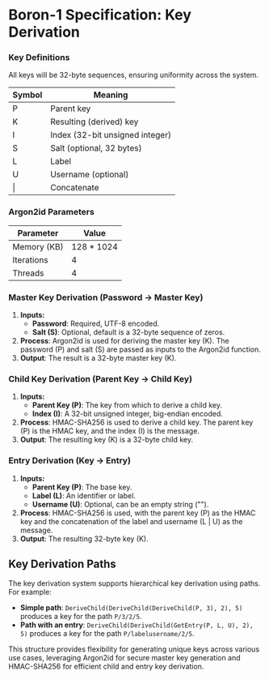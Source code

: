 # Boron-1 Specification: Key Derivation
### Key Definitions
All keys will be 32-byte sequences, ensuring uniformity across the system.

| Symbol | Meaning                        |
|--------|--------------------------------|
| P      | Parent key                     |
| K      | Resulting (derived) key        |
| I      | Index (32-bit unsigned integer)|
| S      | Salt (optional, 32 bytes)      |
| L      | Label                          |
| U      | Username (optional)            |
| \|     | Concatenate                    |

### Argon2id Parameters

| Parameter    | Value         |
|--------------|---------------|
| Memory (KB)  | 128 * 1024    |
| Iterations   | 4             |
| Threads      | 4             |

### Master Key Derivation (Password &rarr; Master Key)
1. **Inputs:**
   - **Password**: Required, UTF-8 encoded.
   - **Salt (S)**: Optional, default is a 32-byte sequence of zeros.
2. **Process**: Argon2id is used for deriving the master key (K). The password (P) and salt (S) are passed as inputs to the Argon2id function.
3. **Output**: The result is a 32-byte master key (K).

### Child Key Derivation (Parent Key &rarr; Child Key)
1. **Inputs:**
   - **Parent Key (P)**: The key from which to derive a child key.
   - **Index (I)**: A 32-bit unsigned integer, big-endian encoded.
2. **Process**: HMAC-SHA256 is used to derive a child key. The parent key (P) is the HMAC key, and the index (I) is the message.
3. **Output**: The resulting key (K) is a 32-byte child key.

### Entry Derivation (Key &rarr; Entry)
1. **Inputs:**
   - **Parent Key (P)**: The base key.
   - **Label (L)**: An identifier or label.
   - **Username (U)**: Optional, can be an empty string ("").
2. **Process**: HMAC-SHA256 is used, with the parent key (P) as the HMAC key and the concatenation of the label and username (L | U) as the message.
3. **Output**: The resulting 32-byte key (K).

## Key Derivation Paths
The key derivation system supports hierarchical key derivation using paths. 
For example:
- **Simple path**: `DeriveChild(DeriveChild(DeriveChild(P, 3), 2), 5)` produces a key for the path `P/3/2/5`.
- **Path with an entry**: `DeriveChild(DeriveChild(GetEntry(P, L, U), 2), 5)` produces a key for the path `P/labelusername/2/5`.

This structure provides flexibility for generating unique keys across various use cases, leveraging Argon2id for secure master key generation and HMAC-SHA256 for efficient child and entry key derivation.
